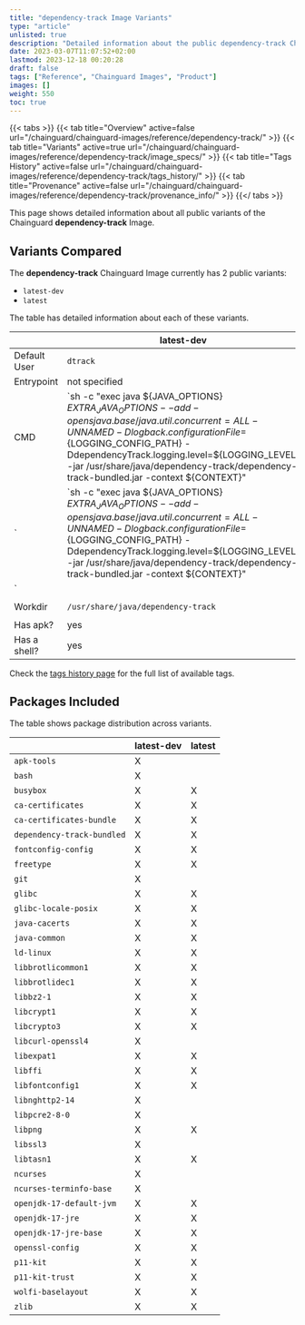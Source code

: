 ```yaml
---
title: "dependency-track Image Variants"
type: "article"
unlisted: true
description: "Detailed information about the public dependency-track Chainguard Image variants"
date: 2023-03-07T11:07:52+02:00
lastmod: 2023-12-18 00:20:28
draft: false
tags: ["Reference", "Chainguard Images", "Product"]
images: []
weight: 550
toc: true
---
```


{{< tabs >}}
{{< tab title="Overview" active=false url="/chainguard/chainguard-images/reference/dependency-track/" >}}
{{< tab title="Variants" active=true url="/chainguard/chainguard-images/reference/dependency-track/image_specs/" >}}
{{< tab title="Tags History" active=false url="/chainguard/chainguard-images/reference/dependency-track/tags_history/" >}}
{{< tab title="Provenance" active=false url="/chainguard/chainguard-images/reference/dependency-track/provenance_info/" >}}
{{</ tabs >}}

This page shows detailed information about all public variants of the Chainguard **dependency-track** Image.

## Variants Compared
The **dependency-track** Chainguard Image currently has 2 public variants: 

- `latest-dev`
- `latest`

The table has detailed information about each of these variants.

|              | latest-dev                                                                                                                                                                                                                                                                                                   | latest                                                                                                                                                                                                                                                                                                       |
|--------------|--------------------------------------------------------------------------------------------------------------------------------------------------------------------------------------------------------------------------------------------------------------------------------------------------------------|--------------------------------------------------------------------------------------------------------------------------------------------------------------------------------------------------------------------------------------------------------------------------------------------------------------|
| Default User | `dtrack`                                                                                                                                                                                                                                                                                                     | `dtrack`                                                                                                                                                                                                                                                                                                     |
| Entrypoint   | not specified                                                                                                                                                                                                                                                                                                | not specified                                                                                                                                                                                                                                                                                                |
| CMD          | `sh -c "exec java ${JAVA_OPTIONS} ${EXTRA_JAVA_OPTIONS} --add-opens java.base/java.util.concurrent=ALL-UNNAMED -Dlogback.configurationFile=${LOGGING_CONFIG_PATH} -DdependencyTrack.logging.level=${LOGGING_LEVEL} -jar /usr/share/java/dependency-track/dependency-track-bundled.jar -context ${CONTEXT}"
` | `sh -c "exec java ${JAVA_OPTIONS} ${EXTRA_JAVA_OPTIONS} --add-opens java.base/java.util.concurrent=ALL-UNNAMED -Dlogback.configurationFile=${LOGGING_CONFIG_PATH} -DdependencyTrack.logging.level=${LOGGING_LEVEL} -jar /usr/share/java/dependency-track/dependency-track-bundled.jar -context ${CONTEXT}"
` |
| Workdir      | `/usr/share/java/dependency-track`                                                                                                                                                                                                                                                                           | `/usr/share/java/dependency-track`                                                                                                                                                                                                                                                                           |
| Has apk?     | yes                                                                                                                                                                                                                                                                                                          | no                                                                                                                                                                                                                                                                                                           |
| Has a shell? | yes                                                                                                                                                                                                                                                                                                          | yes                                                                                                                                                                                                                                                                                                          |

Check the [tags history page](/chainguard/chainguard-images/reference/dependency-track/tags_history/) for the full list of available tags.

## Packages Included
The table shows package distribution across variants.

|                            | latest-dev | latest |
|----------------------------|------------|--------|
| `apk-tools`                | X          |        |
| `bash`                     | X          |        |
| `busybox`                  | X          | X      |
| `ca-certificates`          | X          | X      |
| `ca-certificates-bundle`   | X          | X      |
| `dependency-track-bundled` | X          | X      |
| `fontconfig-config`        | X          | X      |
| `freetype`                 | X          | X      |
| `git`                      | X          |        |
| `glibc`                    | X          | X      |
| `glibc-locale-posix`       | X          | X      |
| `java-cacerts`             | X          | X      |
| `java-common`              | X          | X      |
| `ld-linux`                 | X          | X      |
| `libbrotlicommon1`         | X          | X      |
| `libbrotlidec1`            | X          | X      |
| `libbz2-1`                 | X          | X      |
| `libcrypt1`                | X          | X      |
| `libcrypto3`               | X          | X      |
| `libcurl-openssl4`         | X          |        |
| `libexpat1`                | X          | X      |
| `libffi`                   | X          | X      |
| `libfontconfig1`           | X          | X      |
| `libnghttp2-14`            | X          |        |
| `libpcre2-8-0`             | X          |        |
| `libpng`                   | X          | X      |
| `libssl3`                  | X          |        |
| `libtasn1`                 | X          | X      |
| `ncurses`                  | X          |        |
| `ncurses-terminfo-base`    | X          |        |
| `openjdk-17-default-jvm`   | X          | X      |
| `openjdk-17-jre`           | X          | X      |
| `openjdk-17-jre-base`      | X          | X      |
| `openssl-config`           | X          | X      |
| `p11-kit`                  | X          | X      |
| `p11-kit-trust`            | X          | X      |
| `wolfi-baselayout`         | X          | X      |
| `zlib`                     | X          | X      |

